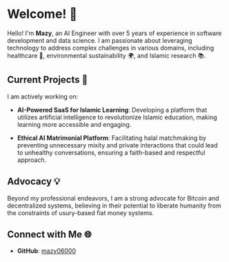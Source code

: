 # Welcome! 👋

Hello! I'm **Mazy**, an AI Engineer with over 5 years of experience in software development and data science. I am passionate about leveraging technology to address complex challenges in various domains, including healthcare 🏥, environmental sustainability 🌍, and Islamic research 📚.

## Current Projects 🚀

I am actively working on:

- **AI-Powered SaaS for Islamic Learning**: Developing a platform that utilizes artificial intelligence to revolutionize Islamic education, making learning more accessible and engaging.

- **Ethical AI Matrimonial Platform**: Facilitating halal matchmaking by preventing unnecessary mixity and private interactions that could lead to unhealthy conversations, ensuring a faith-based and respectful approach.

## Advocacy 💡

Beyond my professional endeavors, I am a strong advocate for Bitcoin and decentralized systems, believing in their potential to liberate humanity from the constraints of usury-based fiat money systems.

## Connect with Me 🌐

- **GitHub**: [mazy06000](https://github.com/mazy06000)
